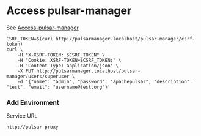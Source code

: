 # Access pulsar-manager
See [Access-pulsar-manager](https://github.com/apache/pulsar-manager#access-pulsar-manager)

```
CSRF_TOKEN=$(curl http://pulsarmanager.localhost/pulsar-manager/csrf-token)
curl \
    -H "X-XSRF-TOKEN: $CSRF_TOKEN" \
    -H "Cookie: XSRF-TOKEN=$CSRF_TOKEN;" \
    -H 'Content-Type: application/json' \
    -X PUT http://pulsarmanager.localhost/pulsar-manager/users/superuser \
    -d '{"name": "admin", "password": "apachepulsar", "description": "test", "email": "username@test.org"}'
```

### Add Environment

Service URL

```
http://pulsar-proxy
```